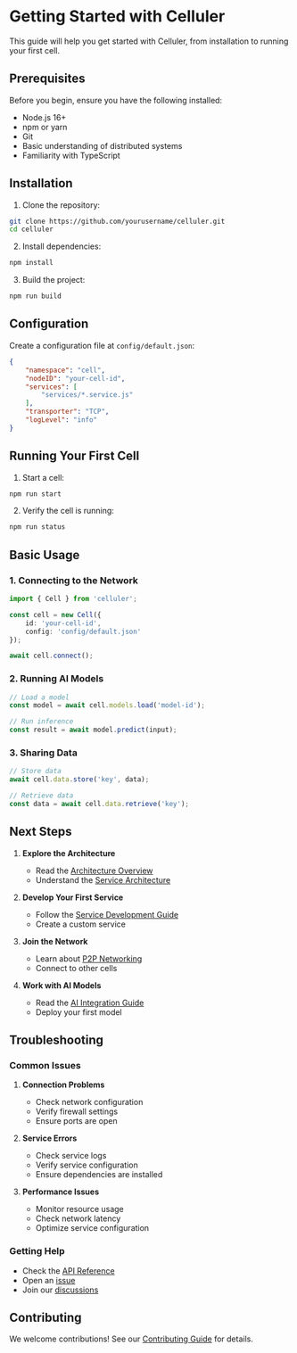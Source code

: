 # Getting Started with Celluler

This guide will help you get started with Celluler, from installation to running your first cell.

## Prerequisites

Before you begin, ensure you have the following installed:

- Node.js 16+
- npm or yarn
- Git
- Basic understanding of distributed systems
- Familiarity with TypeScript

## Installation

1. Clone the repository:
```bash
git clone https://github.com/yourusername/celluler.git
cd celluler
```

2. Install dependencies:
```bash
npm install
```

3. Build the project:
```bash
npm run build
```

## Configuration

Create a configuration file at `config/default.json`:

```json
{
    "namespace": "cell",
    "nodeID": "your-cell-id",
    "services": [
        "services/*.service.js"
    ],
    "transporter": "TCP",
    "logLevel": "info"
}
```

## Running Your First Cell

1. Start a cell:
```bash
npm run start
```

2. Verify the cell is running:
```bash
npm run status
```

## Basic Usage

### 1. Connecting to the Network

```typescript
import { Cell } from 'celluler';

const cell = new Cell({
    id: 'your-cell-id',
    config: 'config/default.json'
});

await cell.connect();
```

### 2. Running AI Models

```typescript
// Load a model
const model = await cell.models.load('model-id');

// Run inference
const result = await model.predict(input);
```

### 3. Sharing Data

```typescript
// Store data
await cell.data.store('key', data);

// Retrieve data
const data = await cell.data.retrieve('key');
```

## Next Steps

1. **Explore the Architecture**
   - Read the [Architecture Overview](architecture.md)
   - Understand the [Service Architecture](services.md)

2. **Develop Your First Service**
   - Follow the [Service Development Guide](services.md)
   - Create a custom service

3. **Join the Network**
   - Learn about [P2P Networking](networking.md)
   - Connect to other cells

4. **Work with AI Models**
   - Read the [AI Integration Guide](ai.md)
   - Deploy your first model

## Troubleshooting

### Common Issues

1. **Connection Problems**
   - Check network configuration
   - Verify firewall settings
   - Ensure ports are open

2. **Service Errors**
   - Check service logs
   - Verify service configuration
   - Ensure dependencies are installed

3. **Performance Issues**
   - Monitor resource usage
   - Check network latency
   - Optimize service configuration

### Getting Help

- Check the [API Reference](api.md)
- Open an [issue](https://github.com/yourusername/celluler/issues)
- Join our [discussions](https://github.com/yourusername/celluler/discussions)

## Contributing

We welcome contributions! See our [Contributing Guide](contributing.md) for details. 